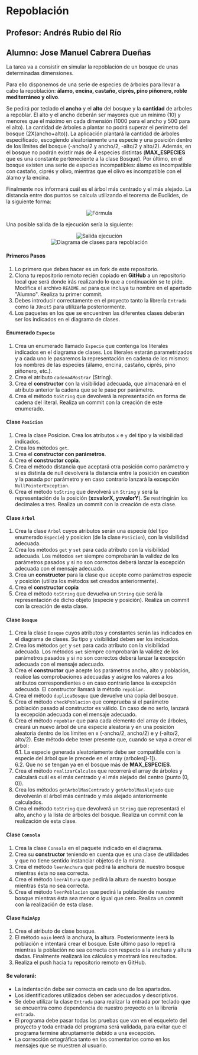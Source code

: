 # Repoblación
## Profesor: Andrés Rubio del Río
## Alumno: Jose Manuel Cabrera Dueñas

La tarea va a consistir en simular la repoblación de un bosque de unas determinadas dimensiones.


Para ello disponemos de una serie de especies de árboles para llevar a cabo la repoblación: **álamo, encina, castaño, ciprés, pino piñonero, roble mediterráneo y olivo**.

Se pedirá por teclado el **ancho** y el **alto** del bosque y la **cantidad** de arboles a repoblar. El alto y el ancho deberán ser mayores que un mínimo (10) y menores que el máximo en cada dimensión (1000 para el ancho y 500 para el alto). La cantidad de árboles a plantar no podrá superar el perímetro del bosque (2X(ancho+alto)). La aplicación plantará la cantidad de árboles especificado, escogiendo aleatoriamente una especie y una posición dentro de los límites del bosque (-ancho/2 y ancho/2, -alto/2 y alto/2). Además, en el bosque no podrán existir más de 4 especies distintas (**MAX_ESPECIES** que es una constante perteneciente a la clase Bosque). Por último, en el bosque existen una serie de especies incompatibles: álamo es incompatible con castaño, ciprés y olivo, mientras que el olivo es incompatible con el álamo y la encina.

Finalmente nos informará cuál es el árbol más centrado y el más alejado. La distancia entre dos puntos se calcula utilizando el teorema de Euclides, de la siguiente forma:  <div align="center"><img alt="Fórmula" src="imagenes/formula.png" />
</div> 

Una posible salida de la ejecución sería la siguiente:

<div align="center"><img alt="Salida ejecución" src="imagenes/salida.png" /> 
</div>

<div align="center"><img alt="Diagrama de clases para repoblación" src="imagenes/diagramaClases.png" />
</div>

#### Primeros Pasos

1. Lo primero que debes hacer es un fork de este repositorio.
2. Clona tu repositorio remoto recién copiado en **GitHub** a un repositorio local que será donde irás realizando lo que a continuación se te pide. Modifica el archivo `README.md` para que incluya tu nombre en el apartado "Alumno". Realiza tu primer commit.
3. Debes introducir correctamente en el proyecto tanto la librería `Entrada` como la `JUnit5` para utilizarla posteriormente.
4. Los paquetes en los que se encuentren las diferentes clases deberán ser los indicados en el diagrama de clases.

#### Enumerado `Especie`
1. Crea un enumerado llamado `Especie` que contenga los literales indicados en el diagrama de clases. Los literales estarán parametrizados y a cada uno le pasaremos la representación en cadena de los mismos: los nombres de las especies (álamo, encina, castaño, ciprés, pino piñonero, etc.).
2. Crea el atributo `cadenaAMostrar` (String).
3. Crea el **constructor** con la visibilidad adecuada, que almacenará en el atributo anterior la cadena que se le pase por parámetro. 
4. Crea el método `toString` que devolverá la representación en forma de cadena del literal. Realiza un commit con la creación de este enumerado.

#### Clase `Posicion`

1. Crea la clase Posicion. Crea los atributos `x` e `y` del tipo y la visibilidad indicados.
2. Crea los métodos `get`.
3. Crea el **constructor con parámetros**.
4. Crea el **constructor copia**.
5. Crea el método distancia que aceptará otra posición como parámetro y si es distinta de null devolverá la distancia entre la posición en cuestión y la pasada por parámetro y en caso contrario lanzará la excepción `NullPointerException`.
6. Crea el método `toString` que devolverá un `String` y será la representación de la posición (**x=valorX, y=valorY**). Se restringirán los decimales a tres. Realiza un commit con la creación de esta clase.

#### Clase `Arbol`
1. Crea la clase `Arbol` cuyos atributos serán una especie (del tipo enumerado `Especie`) y posicion (de la clase `Posicion`), con la visibilidad adecuada.
2. Crea los métodos `get` y `set` para cada atributo con la visibilidad adecuada. Los métodos `set` siempre comprobarán la validez de los parámetros pasados y si no son correctos deberá lanzar la excepción adecuada con el mensaje adecuado.
3. Crea un **constructor** para la clase que acepte como parámetros especie y posición (utiliza los métodos set creados anteriormente).
4. Crea el **constructor copia**
5. Crea el método `toString` que devuelva un `String` que será la representación de dicho objeto (especie y posición). Realiza un commit con la creación de esta clase.

#### Clase `Bosque`

1. Crea la clase `Bosque` cuyos atributos y constantes serán las indicados en el diagrama de clases. Su tipo y visibilidad deben ser los indicados.
2. Crea los métodos `get` y `set` para cada atributo con la visibilidad adecuada. Los métodos `set` siempre comprobarán la validez de los parámetros pasados y si no son correctos deberá lanzar la excepción adecuada con el mensaje adecuado.
3. Crea el **constructor** que acepte los parámetros ancho, alto y población, realice las comprobaciones adecuadas y asigne los valores a los atributos correspondientes o en caso contrario lance la excepción adecuada. El constructor llamará la método `repoblar`.
4. Crea el método `duplicaBosque` que devuelve una copia del bosque.
5. Crea el método `checkPoblacion` que comprueba si el parámetro población pasado al constructor es válido. En caso de no serlo, lanzará la excepción adecuada con el mensaje adecuado.
6. Crea el método `repoblar` que para cada elemento del array de árboles, creará un nuevo árbol de una especie aleatoria y en una posición aleatoria dentro de los límites en x (-ancho/2, ancho/2) e y (-alto/2, alto/2). Este método debe tener presente que, cuando se vaya a crear el árbol:  
    6.1. La especie generada aleatoriamente debe ser compatible con la especie del árbol que le precede en el array (arboles[i-1]).  
    6.2. Que no se tengan ya en el bosque más de **MAX_ESPECIES**.
9. Crea el método `realizarCalculos` que recorrerá el array de árboles y calculará cuál es el más centrado y el más alejado del centro (punto (0, 0)).
10. Crea los métodos `getArbolMasCentrado` y `getArbolMasAlejado` que devolverán el árbol más centrado y más alejado anteriormente calculados.
11. Crea el método `toString` que devolverá un `String` que representará el alto, ancho y la lista de árboles del bosque. Realiza un commit con la realización de esta clase.


#### Clase `Consola`

1. Crea la clase `Consola` en el paquete indicado en el diagrama.
2. Crea su **constructor** teniendo en cuenta que es una clase de utilidades y que no tiene sentido instanciar objetos de la misma.
3. Crea el método `leerAnchura` que pedirá la anchura de nuestro bosque mientras ésta no sea correcta.
4. Crea el método `leerAltura` que pedirá la altura de nuestro bosque mientras ésta no sea correcta.
5. Crea el método `leerPoblacion` que pedirá la población de nuestro bosque mientras ésta sea menor o igual que cero. Realiza un commit con la realización de esta clase.


#### Clase `MainApp`

1. Crea el atributo de clase bosque.
2. El método `main` leerá la anchura, la altura. Posteriormente leerá la población e intentará crear el bosque. Este último paso lo repetirá mientras la población no sea correcta con respecto a la anchura y altura dadas. Finalmente realizará los cálculos y mostrará los resultados.
3. Realiza el push hacia tu repositorio remoto en GitHub.

#### Se valorará:

- La indentación debe ser correcta en cada uno de los apartados.
- Los identificadores utilizados deben ser adecuados y descriptivos.
- Se debe utilizar la clase `Entrada` para realizar la entrada por teclado que se encuentra como dependencia de nuestro proyecto en la librería `entrada`.
- El programa debe pasar todas las pruebas que van en el esqueleto del proyecto y toda entrada del programa será validada, para evitar que el programa termine abruptamente debido a una excepción.
- La corrección ortográfica tanto en los comentarios como en los mensajes que se muestren al usuario.
